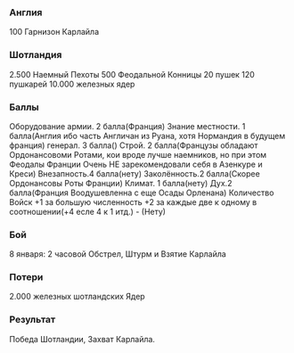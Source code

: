 ### Англия

100 Гарнизон Карлайла

### Шотландия

2.500 Наемный Пехоты
500 Феодальной Конницы
20 пушек
120 пушкарей
10.000 железных ядер

### Баллы


Оборудование армии. 2 балла(Франция)
Знание местности. 1 балла(Англия ибо часть Англичан из Руана, хотя Нормандия в будущем франция)
генерал. 3 балла()
Строй. 2 балла(Французы обладают Ордонансовоми Ротами, кои вроде лучше наемников, но при этом Феодалы Франции Очень НЕ зарекомендовали себя в Азенкуре и Креси)
Внезапность.4 балла(нету)
Заколённость.2 балла(Скорее Ордонансовы Роты Франции)
Климат. 1 балла(нету)
Дух.2 балла(Франция Воодушевленна с еще Осады Орленана)
Количество Войск +1 за большую численность +2 за каждые две к одному в соотношении(+4 есле 4 к 1 итд.) - (Нету)


### Бой

8 января: 2 часовой Обстрел, Штурм и Взятие Карлайла

### Потери

2.000 железных шотландских Ядер

### Результат

Победа Шотландии, Захват Карлайла.
